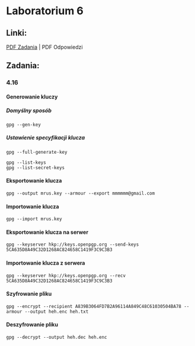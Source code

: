 # Laboratorium 6

## Linki:
[PDF Zadania](/Lab%206/zad4.pdf) | PDF Odpowiedzi

## Zadania:

### 4.16

#### Generowanie kluczy

##### Domyślny sposób
```
gpg --gen-key
```

##### Ustawienie specyfikacji klucza
```
gpg --full-generate-key
```

```
gpg --list-keys  
gpg --list-secret-keys
```

#### Eksportowanie klucza
```
gpg --output mrus.key --armour --export mmmmmm@gmail.com
```

#### Importowanie klucza
```
gpg --import mrus.key
```

#### Eksportowanie klucza na serwer
```
gpg --keyserver hkp://keys.openpgp.org --send-keys 5CA635D8A49C32D1268AC824658C1419F3C9C3B3
```

#### Importowanie klucza z serwera
```
gpg --keyserver hkp://keys.openpgp.org --recv 5CA635D8A49C32D1268AC824658C1419F3C9C3B3
```

#### Szyfrowanie pliku
```
gpg --encrypt --recipient A839B3064FD7B2A96114A849C48C61030504BA78 --armour --output heh.enc heh.txt
```

#### Deszyfrowanie pliku
```
gpg --decrypt --output heh.dec heh.enc 
```

